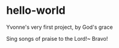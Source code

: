 # hello-world
Yvonne's very first project, by God's grace

Sing songs of praise to the Lord!~ Bravo! 
